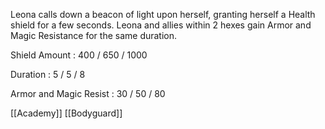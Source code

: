 Leona calls down a beacon of light upon herself, granting herself a Health shield for a few seconds. Leona and allies within 2 hexes gain Armor and Magic Resistance for the same duration.

Shield Amount : 400 / 650 / 1000

Duration : 5 / 5 / 8

Armor and Magic Resist : 30 / 50 / 80

[[Academy]]
[[Bodyguard]]
